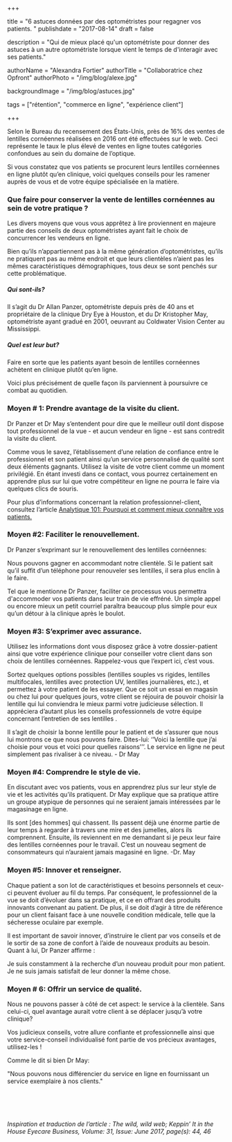 +++

title = "6 astuces données par des optométristes pour regagner vos patients. "
publishdate = "2017-08-14"
draft = false

description = "Qui de mieux placé qu'un optométriste pour donner des astuces à un autre optométriste lorsque vient le temps de d'interagir avec ses patients."

authorName = "Alexandra Fortier"
authorTitle = "Collaboratrice chez Opfront"
authorPhoto = "/img/blog/alexe.jpg"

backgroundImage = "/img/blog/astuces.jpg"

tags = ["rétention", "commerce en ligne", "expérience client"]

+++

Selon le Bureau du recensement des États-Unis, près de 16% des ventes de lentilles cornéennes réalisées en 2016 ont été effectuées sur le web. Ceci représente le taux le plus élevé de ventes en ligne toutes catégories confondues au sein du domaine de l’optique.

Si vous constatez que vos patients se procurent leurs lentilles cornéennes en ligne plutôt qu’en clinique, voici quelques conseils pour les ramener auprès de vous et de votre équipe spécialisée en la matière.


### Que faire pour conserver la vente de lentilles cornéennes au sein de votre pratique ?

Les divers moyens que vous vous apprêtez à lire proviennent en majeure partie des conseils de deux optométristes ayant fait le choix de concurrencer les vendeurs en ligne.

Bien qu’ils n’appartiennent pas à la même génération d’optométristes, qu’ils ne pratiquent pas au même endroit et que leurs clientèles n’aient pas les mêmes caractéristiques démographiques, tous deux se sont penchés sur cette problématique.

##### Qui sont-ils?
Il s’agit du Dr Allan Panzer, optométriste depuis près de 40 ans et propriétaire de la clinique Dry Eye à Houston, et du Dr Kristopher May, optométriste ayant gradué en 2001, oeuvrant au Coldwater Vision Center au Mississippi.

##### Quel est leur but?
Faire en sorte que les patients ayant besoin de lentilles cornéennes achètent en clinique plutôt qu’en ligne.

Voici plus précisément de quelle façon ils parviennent à poursuivre ce combat au quotidien.


### Moyen # 1: Prendre avantage de la visite du client.

Dr Panzer et Dr May s’entendent pour dire que le meilleur outil dont dispose tout professionnel de la vue - et aucun vendeur en ligne - est sans contredit la visite du client.

Comme vous le savez, l’établissement d’une relation de confiance entre le professionnel et son patient ainsi qu’un service personnalisé de qualité sont deux éléments gagnants. Utilisez la visite de votre client comme un moment privilégié. En étant investi dans ce contact, vous pourrez certainement en apprendre plus sur lui que votre compétiteur en ligne ne pourra le faire via quelques clics de souris.

Pour plus d’informations concernant la relation professionnel-client, consultez l’article <a href="https://opfront.ca/blog/pourquoi-comment-connaitre-ses-patients/">Analytique 101: Pourquoi et comment mieux connaître vos patients.</a>

### Moyen #2: Faciliter le renouvellement.

Dr Panzer s’exprimant sur le renouvellement des lentilles cornéennes:

Nous pouvons gagner en accommodant notre clientèle. Si le patient sait qu’il suffit d’un téléphone pour renouveler ses lentilles, il sera plus enclin à le faire.  

Tel que le mentionne Dr Panzer, faciliter ce processus vous permettra d'accommoder vos patients dans leur train de vie effréné. Un simple appel ou encore mieux un petit courriel paraîtra beaucoup plus simple pour eux qu’un détour à la clinique après le boulot.

### Moyen #3: S’exprimer avec assurance.

Utilisez les informations dont vous disposez grâce à votre dossier-patient ainsi que votre expérience clinique pour conseiller votre client dans son choix de lentilles cornéennes. Rappelez-vous que l’expert ici, c’est vous.

Sortez quelques options possibles (lentilles souples vs rigides, lentilles multifocales, lentilles avec protection UV, lentilles journalières, etc.), et permettez à votre patient de les essayer. Que ce soit un essai en magasin ou chez lui pour quelques jours, votre client se réjouira de pouvoir choisir la lentille qui lui conviendra le mieux parmi votre judicieuse sélection. Il appréciera d’autant plus les conseils professionnels de votre équipe concernant l’entretien de ses lentilles .

Il s’agit de choisir la bonne lentille pour le patient et de s’assurer que nous lui montrons ce que nous pouvons faire. Dites-lui: ‘’Voici la lentille que j’ai choisie pour vous et voici pour quelles raisons’’’. Le service en ligne ne peut simplement pas rivaliser à ce niveau.   - Dr May

### Moyen #4: Comprendre le style de vie.

En discutant avec vos patients, vous en apprendrez plus sur leur style de vie et les activités qu’ils pratiquent. Dr May explique que sa pratique attire un groupe atypique de personnes qui ne seraient jamais intéressées par le magasinage en ligne.

Ils sont [des hommes] qui chassent. Ils passent déjà une énorme partie de leur temps à regarder à travers une mire et des jumelles, alors ils comprennent. Ensuite, ils reviennent en me demandant si je peux leur faire des lentilles cornéennes pour le travail. C’est un nouveau segment de consommateurs qui n’auraient jamais magasiné en ligne. -Dr. May

### Moyen #5: Innover et renseigner.

Chaque patient a son lot de caractéristiques et besoins personnels et ceux-ci peuvent évoluer au fil du temps. Par conséquent, le professionnel de la vue se doit d’évoluer dans sa pratique, et ce en offrant des produits innovants convenant au patient. De plus, il se doit d’agir à titre de référence pour un client faisant face à une nouvelle condition médicale, telle que la sécheresse oculaire par exemple.

Il est important de savoir innover, d’instruire le client par vos conseils et de le sortir de sa zone de confort à l’aide de nouveaux produits au besoin. Quant à lui, Dr Panzer affirme :

Je suis constamment à la recherche d’un nouveau produit pour mon patient. Je ne suis jamais satisfait de leur donner la même chose.

### Moyen # 6: Offrir un service de qualité.

Nous ne pouvons passer à côté de cet aspect: le service à la clientèle. Sans celui-ci, quel avantage aurait votre client à se déplacer jusqu’à votre clinique?

Vos judicieux conseils, votre allure confiante et professionnelle ainsi que votre service-conseil individualisé font partie de vos précieux avantages, utilisez-les !

Comme le dit si bien Dr May:

"Nous pouvons nous différencier du service en ligne en fournissant un service exemplaire à nos clients."

<br>
<br>
<br>
<br>
<em>Inspiration et traduction de l’article : The wild, wild web; Keppin’ It in the House
Eyecare Business, Volume: 31, Issue: June 2017, page(s): 44, 46</em>
